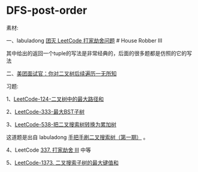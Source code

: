 # DFS-post-order

素材:

一、labuladong [团灭 LeetCode 打家劫舍问题](https://mp.weixin.qq.com/s/z44hk0MW14_mAQd7988mfw) # House Robber III

其中给出的返回一个tuple的写法是非常经典的，后面的很多题都是仿照的它的写法

二、[美团面试官：你对二叉树后续遍历一无所知](https://mp.weixin.qq.com/s?__biz=MzAxODQxMDM0Mw==&mid=2247490891&idx=1&sn=677a7e887fa551e994ba73bcb2538cea&scene=21#wechat_redirect)



习题:

1、[LeetCode-124-二叉树中的最大路径和](https://leetcode.cn/problems/binary-tree-maximum-path-sum/)

2、[LeetCode-333-最大BST子树](https://leetcode.cn/problems/largest-bst-subtree/)

3、[LeetCode-538-把二叉搜索树转换为累加树](https://leetcode.cn/problems/convert-bst-to-greater-tree/)

这道题是出自 labuladong [手把手刷二叉搜索树（第一期）](https://mp.weixin.qq.com/s/ioyqagZLYrvdlZyOMDjrPw) 。

4、LeetCode [337. 打家劫舍 III](https://leetcode-cn.com/problems/house-robber-iii/) 中等

5、[LeetCode-1373. 二叉搜索子树的最大键值和](https://leetcode.cn/problems/maximum-sum-bst-in-binary-tree/)

